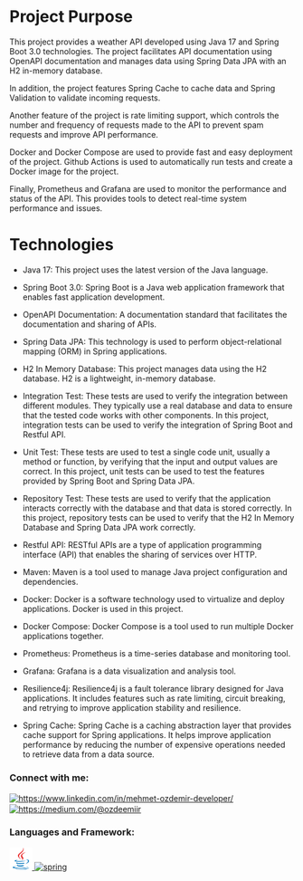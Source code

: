 # Project Purpose

This project provides a weather API developed using Java 17 and Spring Boot 3.0 technologies. The project facilitates API documentation using OpenAPI documentation and manages data using Spring Data JPA with an H2 in-memory database.

In addition, the project features Spring Cache to cache data and Spring Validation to validate incoming requests.

Another feature of the project is rate limiting support, which controls the number and frequency of requests made to the API to prevent spam requests and improve API performance.


Docker and Docker Compose are used to provide fast and easy deployment of the project. Github Actions is used to automatically run tests and create a Docker image for the project.

Finally, Prometheus and Grafana are used to monitor the performance and status of the API. This provides tools to detect real-time system performance and issues.

# Technologies

- Java 17: This project uses the latest version of the Java language.

- Spring Boot 3.0: Spring Boot is a Java web application framework that enables fast application development.

- OpenAPI Documentation: A documentation standard that facilitates the documentation and sharing of APIs.

- Spring Data JPA: This technology is used to perform object-relational mapping (ORM) in Spring applications.

- H2 In Memory Database: This project manages data using the H2 database. H2 is a lightweight, in-memory database.

- Integration Test: These tests are used to verify the integration between different modules. They typically use a real database and data to ensure that the tested code works with other components. In this project, integration tests can be used to verify the integration of Spring Boot and Restful API.

- Unit Test: These tests are used to test a single code unit, usually a method or function, by verifying that the input and output values are correct. In this project, unit tests can be used to test the features provided by Spring Boot and Spring Data JPA.

- Repository Test: These tests are used to verify that the application interacts correctly with the database and that data is stored correctly. In this project, repository tests can be used to verify that the H2 In Memory Database and Spring Data JPA work correctly.

- Restful API: RESTful APIs are a type of application programming interface (API) that enables the sharing of services over HTTP.

- Maven: Maven is a tool used to manage Java project configuration and dependencies.

- Docker: Docker is a software technology used to virtualize and deploy applications. Docker is used in this project.

- Docker Compose: Docker Compose is a tool used to run multiple Docker applications together.

- Prometheus: Prometheus is a time-series database and monitoring tool.

- Grafana: Grafana is a data visualization and analysis tool.

- Resilience4j: Resilience4j is a fault tolerance library designed for Java applications. It includes features such as rate limiting, circuit breaking, and retrying to improve application stability and resilience.

- Spring Cache: Spring Cache is a caching abstraction layer that provides cache support for Spring applications. It helps improve application performance by reducing the number of expensive operations needed to retrieve data from a data source.




<h3 align="left">Connect with me:</h3>
<p align="left">
<a href="https://linkedin.com/in/https://www.linkedin.com/in/mehmet-ozdemir-developer/" target="blank"><img align="center" src="https://raw.githubusercontent.com/rahuldkjain/github-profile-readme-generator/master/src/images/icons/Social/linked-in-alt.svg" alt="https://www.linkedin.com/in/mehmet-ozdemir-developer/" height="30" width="40" /></a>
<a href="https://medium.com/https://medium.com/@ozdeemiir" target="blank"><img align="center" src="https://raw.githubusercontent.com/rahuldkjain/github-profile-readme-generator/master/src/images/icons/Social/medium.svg" alt="https://medium.com/@ozdeemiir" height="30" width="40" /></a>
</p>

<h3 align="left">Languages and Framework:</h3>
<p align="left"> <a href="https://www.java.com" target="_blank" rel="noreferrer"> <img src="https://raw.githubusercontent.com/devicons/devicon/master/icons/java/java-original.svg" alt="java" width="40" height="40"/> </a>  <a href="https://spring.io/" target="_blank" rel="noreferrer"> <img src="https://www.vectorlogo.zone/logos/springio/springio-icon.svg" alt="spring" width="40" height="40"/> </a> </p>
